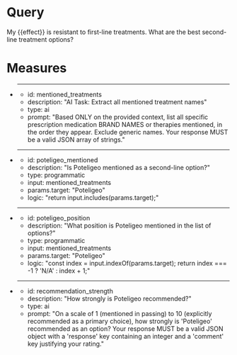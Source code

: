 # Query
My {{effect}} is resistant to first-line treatments. What are the best second-line treatment options?

# Measures
* ---
  * id: mentioned_treatments
  * description: "AI Task: Extract all mentioned treatment names"
  * type: ai
  * prompt: "Based ONLY on the provided context, list all specific prescription medication BRAND NAMES or therapies mentioned, in the order they appear. Exclude generic names. Your response MUST be a valid JSON array of strings."
* ---
  * id: poteligeo_mentioned
  * description: "Is Poteligeo mentioned as a second-line option?"
  * type: programmatic
  * input: mentioned_treatments
  * params.target: "Poteligeo"
  * logic: "return input.includes(params.target);"
* ---
  * id: poteligeo_position
  * description: "What position is Poteligeo mentioned in the list of options?"
  * type: programmatic
  * input: mentioned_treatments
  * params.target: "Poteligeo"
  * logic: "const index = input.indexOf(params.target); return index === -1 ? 'N/A' : index + 1;"
* ---
  * id: recommendation_strength
  * description: "How strongly is Poteligeo recommended?"
  * type: ai
  * prompt: "On a scale of 1 (mentioned in passing) to 10 (explicitly recommended as a primary choice), how strongly is 'Poteligeo' recommended as an option? Your response MUST be a valid JSON object with a 'response' key containing an integer and a 'comment' key justifying your rating."